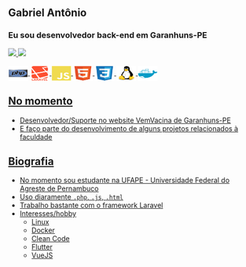 ## Gabriel Antônio  

### Eu sou desenvolvedor back-end em Garanhuns-PE

<link rel="stylesheet" href="https://cdn.jsdelivr.net/gh/devicons/devicon@v2.12.0/devicon.min.css">
<div>
  <a href="https://github.com/Gabriel-31415">
  <img height="180em" src="https://github-readme-stats.vercel.app/api?username=Gabriel-31415&show_icons=true&theme=dark&include_all_commits=true&count_private=true"/>
  <img height="180em" src="https://github-readme-stats.vercel.app/api/top-langs/?username=Gabriel-31415&layout=compact&langs_count=7&theme=dark"/>
</div>
<div style="display: inline_block"><br>
  <img align="center" alt="Gabriel-Php" height="30" width="40" src="https://raw.githubusercontent.com/devicons/devicon/master/icons/php/php-original.svg">
  <img align="center" alt="Gabriel-Laravel" height="30" width="40" src="https://raw.githubusercontent.com/devicons/devicon/master/icons/laravel/laravel-plain-wordmark.svg">
  <img align="center" alt="Gabriel-JS" height="30" width="40" src="https://raw.githubusercontent.com/devicons/devicon/master/icons/javascript/javascript-plain.svg">
  <img align="center" alt="Gabriel-HTML" height="30" width="40" src="https://raw.githubusercontent.com/devicons/devicon/master/icons/html5/html5-original.svg">
  <img align="center" alt="Gabriel-CSS" height="30" width="40" src="https://raw.githubusercontent.com/devicons/devicon/master/icons/css3/css3-original.svg">
  <img align="center" alt="Gabriel-linux" height="30" width="40" src="https://raw.githubusercontent.com/devicons/devicon/master/icons/linux/linux-original.svg">
  <img align="center" alt="Gabriel-docker" height="30" width="40" src="https://raw.githubusercontent.com/devicons/devicon/master/icons/docker/docker-plain.svg">
</div>

## No momento

  * Desenvolvedor/Suporte no website VemVacina de Garanhuns-PE
  * E faço parte do desenvolvimento de alguns projetos relacionados à faculdade

## Biografia
  
  * No momento sou estudante na UFAPE - Universidade Federal do Agreste de Pernambuco
  * Uso diaramente `.php`, `.js`, `.html`
  * Trabalho bastante com o framework Laravel
  * Interesses/hobby
    * Linux
    * Docker
    * Clean Code
    * Flutter
    * VueJS
